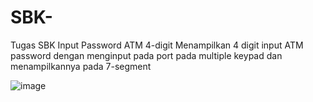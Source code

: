 # SBK-
Tugas SBK Input Password ATM 4-digit 
Menampilkan 4 digit input ATM password dengan menginput pada port pada multiple keypad dan menampilkannya pada 7-segment 

![image](https://user-images.githubusercontent.com/56531526/80011811-92ec4380-84f6-11ea-8071-e7705657c8ea.png)
